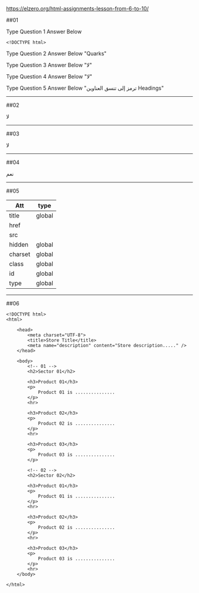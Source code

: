https://elzero.org/html-assignments-lesson-from-6-to-10/

##01

Type Question 1 Answer Below
```
<!DOCTYPE html>
```

Type Question 2 Answer Below
"Quarks"

Type Question 3 Answer Below
"لا"

Type Question 4 Answer Below
"لا"

Type Question 5 Answer Below
"ترمز إلى تنسق العناوين Headings"

-------------------------

##02

لا

-------------------------

##03

لا

-------------------------

##04

نعم

-------------------------

##05

| Att     | type   |
| ------- | ------ |
| title   | global |
| href    |        |
| src     |        |
| hidden  | global |
| charset | global |
| class   | global |
| id      | global |
| type    | global |

-------------------------

##06

```
<!DOCTYPE html>
<html>

    <head>
        <meta charset="UTF-8">
        <title>Store Title</title>
        <meta name="description" content="Store description....." />
    </head>

    <body>
        <!-- 01 -->
        <h2>Sector 01</h2>

        <h3>Product 01</h3>
        <p>
            Product 01 is ...............
        </p>
        <hr>

        <h3>Product 02</h3>
        <p>
            Product 02 is ...............
        </p>
        <hr>

        <h3>Product 03</h3>
        <p>
            Product 03 is ...............
        </p>

        <!-- 02 -->
        <h2>Sector 02</h2>

        <h3>Product 01</h3>
        <p>
            Product 01 is ...............
        </p>
        <hr>

        <h3>Product 02</h3>
        <p>
            Product 02 is ...............
        </p>
        <hr>

        <h3>Product 03</h3>
        <p>
            Product 03 is ...............
        </p>
        <hr>
    </body>

</html>

```
